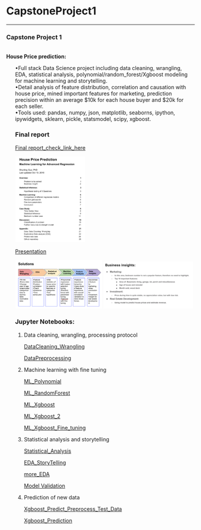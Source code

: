# CapstoneProject1
***
<div class="span5 alert alert-info">
<h3>Capstone Project 1</h3>
<br/>
<b>House Price prediction:</b> <ol>
•Full stack Data Science project including data cleaning, wrangling, EDA, statistical analysis, polynomial/random_forest/Xgboost modeling for machine learning and storytelling.
<br/>
•Detail analysis of feature distribution, correlation and causation with house price, mined important features for marketing, prediction precision within an average $10k for each house buyer and $20k for each seller.
<br/>
•Tools used: pandas, numpy, json, matplotlib, seaborns, ipython, ipywidgets, sklearn, pickle, statsmodel, scipy, xgboost.
</div>

<ol>

### Final report

    
[Final report_check_link_here](https://github.com/Shunling/CapstoneProjects/blob/master/HousePriceRegression/HousePriceAdvancedRegression-Report.pdf)

<img src="figures/Report.png" width="186" height="229">

[Presentation](https://github.com/Shunling/CapstoneProjects/blob/master/HousePriceRegression/HousePricePrediction.pdf)
</div>

<img src="figures/WorkFlow.png" width="232" height="130">

<img src="figures/BI.png" width="240" height="125">
  
### Jupyter Notebooks:
<ol>

<li> Data cleaning, wrangling, processing protocol </div>

[DataCleaning_Wrangling](https://github.com/Shunling/CapstoneProjects/blob/master/HousePriceRegression/Shirley_HousePriceRegression_DataCleaning_Wrangling.ipynb)

[DataPreprocessing](https://github.com/Shunling/CapstoneProjects/blob/master/HousePriceRegression/Shirley_HousePriceRegression_DataPreprocessing.ipynb)

<li> Machine learning with fine tuning </div>

[ML_Polynomial](https://github.com/Shunling/CapstoneProjects/blob/master/HousePriceRegression/Shirley_HousePriceRegression_ML_Polynomial.ipynb)

[ML_RandomForest](https://github.com/Shunling/CapstoneProjects/blob/master/HousePriceRegression/Shirley_HousePriceRegression_ML_RandomForest.ipynb)

[ML_Xgboost](https://github.com/Shunling/CapstoneProjects/blob/master/HousePriceRegression/Shirley_HousePriceRegression_ML_Xgboost.ipynb)

[ML_Xgboost_2](https://github.com/Shunling/CapstoneProjects/blob/master/HousePriceRegression/Shirley_HousePriceRegression_ML_Xgboost_2.ipynb)

[ML_Xgboost_Fine_tuning](https://github.com/Shunling/CapstoneProjects/blob/master/HousePriceRegression/Shirley_HousePriceRegression_ML_Xgboost_Fine_tuning.ipynb)

<li> Statistical analysis and storytelling </div>

[Statistical_Analysis](https://github.com/Shunling/CapstoneProjects/blob/master/HousePriceRegression/Shirley_HousePriceRegression_Statistical_Analysis.ipynb)

[EDA_StoryTelling](https://github.com/Shunling/CapstoneProjects/blob/master/HousePriceRegression/Shirley_HousePriceRegression_EDA_StoryTelling.ipynb)

[more_EDA](https://github.com/Shunling/CapstoneProjects/blob/master/HousePriceRegression/Shirley_HousePriceRegression_more_EDA.ipynb)

[Model Validation](https://github.com/Shunling/CapstoneProjects/blob/master/HousePriceRegression/Shirley_HousePriceRegression_Data_insight_price_dif.ipynb)

<li> Prediction of new data </div>

[Xgboost_Predict_Preprocess_Test_Data](https://github.com/Shunling/CapstoneProjects/blob/master/HousePriceRegression/Shirley_HousePriceRegression_Xgboost_Predict_Preprocess_Test_Data.ipynb)

[Xgboost_Prediction](https://github.com/Shunling/CapstoneProjects/blob/master/HousePriceRegression/Shirley_HousePriceRegression_Xgboost_Prediction.ipynb)